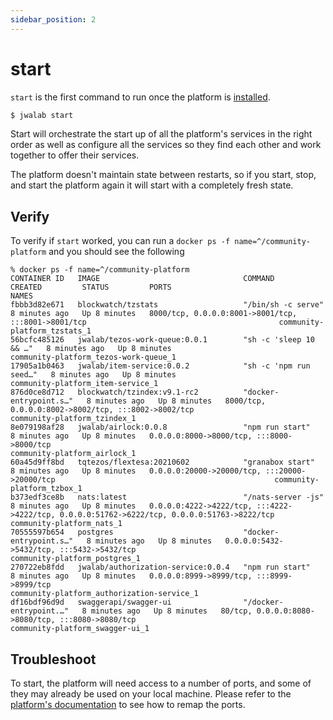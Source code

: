 ```yaml
---
sidebar_position: 2
---
```


# start

`start` is the first command to run once the platform is [installed](/docs/tutorial/getting-started).

```sh
$ jwalab start
```

Start will orchestrate the start up of all the platform's services in the right order as well as configure all the services so they find each other and work together to offer their services.

The platform doesn't maintain state between restarts, so if you start, stop, and start the platform again it will start with a completely fresh state.

## Verify

To verify if `start` worked, you can run a `docker ps -f name=^/community-platform` and you should see the following

```
% docker ps -f name=^/community-platform
CONTAINER ID   IMAGE                                COMMAND                  CREATED         STATUS         PORTS                                                                                         NAMES
fbbb3d82e671   blockwatch/tzstats                   "/bin/sh -c serve"       8 minutes ago   Up 8 minutes   8000/tcp, 0.0.0.0:8001->8001/tcp, :::8001->8001/tcp                                           community-platform_tzstats_1
56bcfc485126   jwalab/tezos-work-queue:0.0.1        "sh -c 'sleep 10 && …"   8 minutes ago   Up 8 minutes                                                                                                 community-platform_tezos-work-queue_1
17905a1b0463   jwalab/item-service:0.0.2            "sh -c 'npm run seed…"   8 minutes ago   Up 8 minutes                                                                                                 community-platform_item-service_1
876d0ce8d712   blockwatch/tzindex:v9.1-rc2          "docker-entrypoint.s…"   8 minutes ago   Up 8 minutes   8000/tcp, 0.0.0.0:8002->8002/tcp, :::8002->8002/tcp                                           community-platform_tzindex_1
8e079198af28   jwalab/airlock:0.0.8                 "npm run start"          8 minutes ago   Up 8 minutes   0.0.0.0:8000->8000/tcp, :::8000->8000/tcp                                                     community-platform_airlock_1
60a45d9ff8bd   tqtezos/flextesa:20210602            "granabox start"         8 minutes ago   Up 8 minutes   0.0.0.0:20000->20000/tcp, :::20000->20000/tcp                                                 community-platform_tzbox_1
b373edf3ce8b   nats:latest                          "/nats-server -js"       8 minutes ago   Up 8 minutes   0.0.0.0:4222->4222/tcp, :::4222->4222/tcp, 0.0.0.0:51762->6222/tcp, 0.0.0.0:51763->8222/tcp   community-platform_nats_1
70555597b654   postgres                             "docker-entrypoint.s…"   8 minutes ago   Up 8 minutes   0.0.0.0:5432->5432/tcp, :::5432->5432/tcp                                                     community-platform_postgres_1
270722eb8fdd   jwalab/authorization-service:0.0.4   "npm run start"          8 minutes ago   Up 8 minutes   0.0.0.0:8999->8999/tcp, :::8999->8999/tcp                                                     community-platform_authorization-service_1
df16bdf96d9d   swaggerapi/swagger-ui                "/docker-entrypoint.…"   8 minutes ago   Up 8 minutes   80/tcp, 0.0.0.0:8080->8080/tcp, :::8080->8080/tcp                                             community-platform_swagger-ui_1
```

## Troubleshoot

To start, the platform will need access to a number of ports, and some of they may already be used on your local machine. Please refer to the [platform's documentation](https://github.com/jwa-lab/community-platform#changing-ports) to see how to remap the ports.
